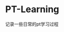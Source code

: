 






















































































































# PT-Learning
记录一些日常的pt学习过程
